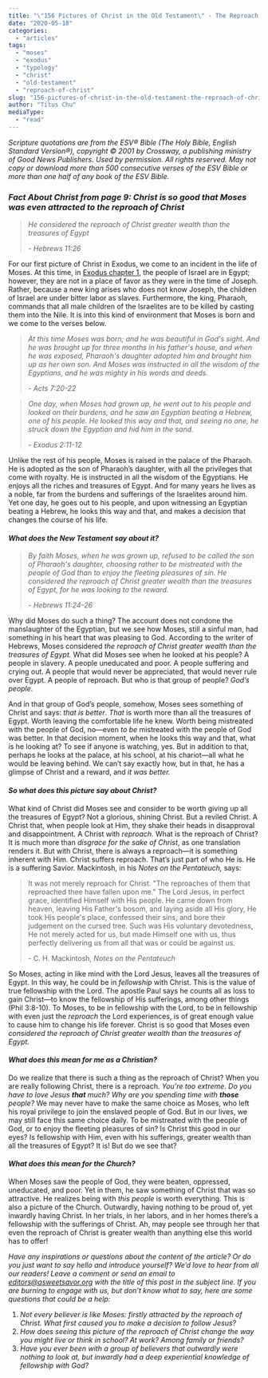 ```yaml
---
title: "\"156 Pictures of Christ in the Old Testament\" - The Reproach of Christ"
date: "2020-05-18"
categories: 
  - "articles"
tags: 
  - "moses"
  - "exodus"
  - "typology"
  - "christ"
  - "old-testament"
  - "reproach-of-christ"
slug: "156-pictures-of-christ-in-the-old-testament-the-reproach-of-christ"
author: "Titus Chu"
mediaType: 
  - "read"
---
```


_Scripture quotations are from the ESV® Bible (The Holy Bible, English Standard Version®), copyright © 2001 by Crossway, a publishing ministry of Good News Publishers. Used by permission. All rights reserved. May not copy or download more than 500 consecutive verses of the ESV Bible or more than one half of any book of the ESV Bible._

### **_Fact About Christ_** _from page 9: Christ is_ **_so good_** _that Moses was even attracted to the_ **_reproach_** _of Christ_

> _He considered the reproach of Christ greater wealth than the treasures of Egypt_
> 
> _\- Hebrews 11:26_

For our first picture of Christ in Exodus, we come to an incident in the life of Moses. At this time, in [Exodus chapter 1](https://www.biblegateway.com/passage/?search=Exodus%201&version=ESV), the people of Israel are in Egypt; however, they are not in a place of favor as they were in the time of Joseph. Rather, because a new king arises who does not know Joseph, the children of Israel are under bitter labor as slaves. Furthermore, the king, Pharaoh, commands that all male children of the Israelites are to be killed by casting them into the Nile. It is into this kind of environment that Moses is born and we come to the verses below. 

> _At this time Moses was born; and he was beautiful in God's sight. And he was brought up for three months in his father's house, and when he was exposed, Pharaoh's daughter adopted him and brought him up as her own son. And Moses was instructed in all the wisdom of the Egyptians, and he was mighty in his words and deeds._
> 
> _\- Acts 7:20-22_

> _One day, when Moses had grown up, he went out to his people and looked on their burdens, and he saw an Egyptian beating a Hebrew, one of his people. He looked this way and that, and seeing no one, he struck down the Egyptian and hid him in the sand._
> 
> _\- Exodus 2:11-12_

Unlike the rest of his people, Moses is raised in the palace of the Pharaoh. He is adopted as the son of Pharaoh’s daughter, with all the privileges that come with royalty. He is instructed in all the wisdom of the Egyptians. He enjoys all the riches and treasures of Egypt. And for many years he lives as a noble, far from the burdens and sufferings of the Israelites around him. Yet one day, he goes out to his people, and upon witnessing an Egyptian beating a Hebrew, he looks this way and that, and makes a decision that changes the course of his life. 

#### **_What does the New Testament say about it?_**

> _By faith Moses, when he was grown up, refused to be called the son of Pharaoh's daughter, choosing rather to be mistreated with the people of God than to enjoy the fleeting pleasures of sin. He considered the reproach of Christ greater wealth than the treasures of Egypt, for he was looking to the reward._
> 
> _\- Hebrews 11:24-26_

Why did Moses do such a thing? The account does not condone the manslaughter of the Egyptian, but we see how Moses, still a sinful man, had something in his heart that was pleasing to God. According to the writer of Hebrews, Moses considered _the reproach of Christ greater wealth than the treasures of Egypt._ What did Moses see when he looked at his people? A people in slavery. A people uneducated and poor. A people suffering and crying out. A people that would never be appreciated, that would never rule over Egypt. A people of reproach. But who is that group of people? _God’s people_.

And in that group of God’s people, somehow, Moses sees something of Christ and says: _that is better_. _That_ is worth more than all the treasures of Egypt. Worth leaving the comfortable life he knew. Worth being mistreated with the people of God, no—even _to be_ mistreated with the people of God was better. In that decision moment, when he looks this way and that, what is he looking at? To see if anyone is watching, yes. But in addition to that, perhaps he looks at the palace, at his school, at his chariot—all what he would be leaving behind. We can’t say exactly how, but in that, he has a glimpse of Christ and a reward, and _it was better._  

#### **_So what does this picture say about Christ?_** 

What kind of Christ did Moses see and consider to be worth giving up all the treasures of Egypt? Not a glorious, shining Christ. But a reviled Christ. A Christ that, when people look at Him, they shake their heads in disapproval and disappointment. A Christ with _reproach._ What is the reproach of Christ? It is much more than _disgrace for the sake of Christ_, as one translation renders it. But with Christ, there is always a reproach—it is something inherent with Him. Christ suffers reproach. That’s just part of who He is. He is a suffering Savior. Mackintosh, in his _Notes on the Pentateuch,_ says: 

> It was not merely reproach for Christ. "The reproaches of them that reproached thee have fallen upon me." The Lord Jesus, in perfect grace, identified Himself with His people. He came down from heaven, leaving His Father's bosom, and laying aside all His glory, He took His people's place, confessed their sins, and bore their judgement on the cursed tree. Such was His voluntary devotedness, He not merely acted for us, but made Himself one with us, thus perfectly delivering us from all that was or could be against us.
> 
> \- C. H. Mackintosh, _Notes on the Pentateuch_

So Moses, acting in like mind with the Lord Jesus, leaves all the treasures of Egypt. In this way, he could be in _fellowship_ with Christ. This is the value of true fellowship with the Lord. The apostle Paul says he counts all as loss to gain Christ—to know the fellowship of His sufferings, among other things (Phil 3:8-10). To Moses, to be in fellowship with the Lord, to be in fellowship with even just the _reproach_ the Lord experiences, is of great enough value to cause him to change his life forever. Christ is so good that Moses even _considered the reproach of Christ greater wealth than the treasures of Egypt._

#### **_What does this mean for me as a Christian?_** 

Do we realize that there is such a thing as the reproach of Christ? When you are really following Christ, there is a reproach. _You’re too extreme_. _Do you have to love Jesus_ **_that_** _much? Why are you spending time with_ **_those_** _people?_ We may never have to make the same choice as Moses, who left his royal privilege to join the enslaved people of God. But in our lives, we may still face this same choice daily. To be mistreated with the people of God, or to enjoy the fleeting pleasures of sin? Is Christ this good in our eyes? Is fellowship with Him, even with his sufferings, greater wealth than all the treasures of Egypt? It is! But do we see that?

#### **_What does this mean for the Church?_**

When Moses saw the people of God, they were beaten, oppressed, uneducated, and poor. Yet in them, he saw something of Christ that was so attractive. He realizes being with _this_ _people_ is worth everything. This is also a picture of the Church. Outwardly, having nothing to be proud of, yet inwardly having Christ. In her trials, in her labors, and in her homes there’s a fellowship with the sufferings of Christ. Ah, may people see through her that even the reproach of Christ is greater wealth than anything else this world has to offer!

_Have any inspirations or questions about the content of the article? Or do you just want to say hello and introduce yourself? We’d love to hear from all our readers! Leave a comment or send an email to editors@asweetsavor.org with the title of this post in the subject line. If you are burning to engage with us, but don’t know what to say, here are some questions that could be a help:_ 

1. _Not every believer is like Moses: firstly attracted by the reproach of Christ. What first caused you to make a decision to follow Jesus?_ 
2. _How does seeing this picture of the reproach of Christ change the way you might live or think in school? At work? Among family or friends?_
3. _Have you ever been with a group of believers that outwardly were nothing to look at, but inwardly had a deep experiential knowledge of fellowship with God?_
